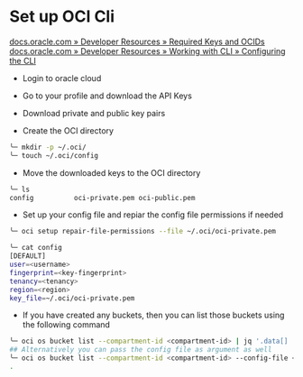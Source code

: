 # Set up OCI Cli

[docs.oracle.com » Developer Resources » Required Keys and OCIDs](https://docs.oracle.com/en-us/iaas/Content/API/Concepts/apisigningkey.htm#two)
[docs.oracle.com » Developer Resources » Working with CLI » Configuring the CLI](https://docs.oracle.com/en-us/iaas/Content/API/SDKDocs/cliconfigure.htm)

- Login to oracle cloud

- Go to your profile and download the API Keys

- Download private and public key pairs

- Create the OCI directory

```bash
╰─ mkdir -p ~/.oci/
╰─ touch ~/.oci/config
```

- Move the downloaded keys to the OCI directory

```bash
╰─ ls
config          oci-private.pem oci-public.pem
```


- Set up your config file and repiar the config file permissions if needed

```bash
╰─ oci setup repair-file-permissions --file ~/.oci/oci-private.pem 
```

```bash
╰─ cat config
[DEFAULT]
user=<username>
fingerprint=<key-fingerprint>
tenancy=<tenancy>
region=<region>
key_file=~/.oci/oci-private.pem
```

- If you have created any buckets, then you can list those buckets using the following command

```bash
╰─ oci os bucket list --compartment-id <compartment-id> | jq '.data[] | {name} '
## Alternatively you can pass the config file as argument as well
╰─ oci os bucket list --compartment-id <compartment-id> --config-file </path/to/file> | jq '.data[] | {name} '
.
```
